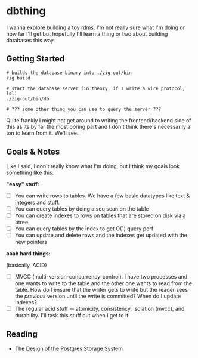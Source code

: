 # dbthing

I wanna explore building a toy rdms. I'm not really sure what I'm doing or how far I'll get but
hopefully I'll learn a thing or two about building databases this way.

## Getting Started

```shell
# builds the database binary into ./zig-out/bin
zig build

# start the database server (in theory, if I write a wire protocol, lol)
./zig-out/bin/db

# ??? some other thing you can use to query the server ???
```

Quite frankly I might not get around to writing the frontend/backend side of this as its by far the
most boring part and I don't think there's necessarily a ton to learn from it. We'll see.

## Goals & Notes

Like I said, I don't really know what I'm doing, but I think my goals look something like this:

**"easy" stuff:**

- [ ] You can write rows to tables. We have a few basic datatypes like text & integers and stuff.
- [ ] You can query tables by doing a seq scan on the table
- [ ] You can create indexes to rows on tables that are stored on disk via a btree
- [ ] You can query tables by the index to get O(1) query perf
- [ ] You can update and delete rows and the indexes get updated with the new pointers

**aaah hard things:**

(basically, ACID)

- [ ] MVCC (multi-version-concurrency-control). I have two processes and one wants to write to the
      table and the other one wants to read from the table. How do I ensure that the writer gets to
      write but the reader sees the _previous_ version until the write is committed? When do I
      update indexes?
- [ ] The regular acid stuff -- atomicity, consistency, isolation (mvcc), and durability. I'll task
      this stuff out when I get to it

## Reading

- [The Design of the Postgres Storage System](https://dsf.berkeley.edu/papers/ERL-M87-06.pdf)
